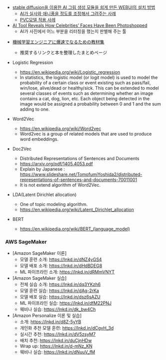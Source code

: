 
- [stable diffusion을 이용한 AI 그림 생성 모듈을 쉽게 만든 WEBUI의 설치 방법](https://arca.live/b/aiart/68917133)
  - [AI가 실사와 애니풍을 정도를 조정해서 그려주는 사례](https://www.clien.net/service/board/park/17932600)
  - [PVC모델 적용 사례](https://prompts.co.kr/bbs/board.php?bo_table=gallery&wr_id=125)
- [AI Tool Reveals How Celebrities’ Faces Have Been Photoshopped](https://petapixel.com/2023/02/28/ai-tool-reveals-how-celebrities-faces-have-been-photoshopped/)
  - AI가 사진에서 어느 부분을 리터칭을 했는지 판별해 주는 툴

* [機械学習エンジニアに爆速でなるための教材集](https://qiita.com/KangsooKim/items/8d987a7089297068477b?utm_source=Qiita%E3%83%8B%E3%83%A5%E3%83%BC%E3%82%B9&utm_campaign=fa0e271d87-Qiita_newsletter_508_03_30_2022&utm_medium=email&utm_term=0_e44feaa081-fa0e271d87-34895689)
  * 推奨するリンクと本を整理したまとめページ

* Logistic Regression
  * https://en.wikipedia.org/wiki/Logistic_regression
  * In statistics, the logistic model (or logit model) is used to model the probability of a certain class or event existing such as pass/fail, win/lose, alive/dead or healthy/sick. This can be extended to model several classes of events such as determining whether an image contains a cat, dog, lion, etc. Each object being detected in the image would be assigned a probability between 0 and 1 and the sum adding to one.

* Word2Vec
  * https://en.wikipedia.org/wiki/Word2vec
  * Word2vec is a group of related models that are used to produce word embeddings. 

* Doc2Vec
  * Distributed Representations of Sentences and Documents
  * https://arxiv.org/pdf/1405.4053.pdf
  * Explain by Japanese : https://www.slideshare.net/TomofumiYoshida2/distributed-representations-of-sentences-and-documents-70011001
  * It is not extend algorithm of Word2Vec. 

* LDA(Latent Dirichlet allocation)
  * One of topic modeling algorithm.
  * https://en.wikipedia.org/wiki/Latent_Dirichlet_allocation

* BERT
  * https://en.wikipedia.org/wiki/BERT_(language_model)

### AWS SageMaker

* [Amazon SageMaker 이론]
  * 모델 훈련 소개: https://lnkd.in/dNZ4yGS4
  * 모델 배포 소개: https://lnkd.in/dHdBDEG8
  * ML 파이프라인 소개: https://lnkd.in/dRMmVNYT
* [Amazon SageMaker 실습]
  * 전체 실습 소개: https://lnkd.in/dq3YKzh6
  * 모델 훈련 실습: https://lnkd.in/dAg-2rKa
  * 모델 배포 실습: https://lnkd.in/dsz6sAZU
  * ML 파이프라인 실습: https://lnkd.in/dfM22PNJ
  * 웨비나 실습: https://lnkd.in/dk_bw4Ch
* [Amazon Personalize 이론 및 실습]
  * 소개: https://lnkd.in/d8Z-5yYB
  * 개인화 추천 모델 훈련: https://lnkd.in/dCgvH_3d
  * 실시간 추천: https://lnkd.in/dV5zsyM7
  * 배치 추천: https://lnkd.in/duCjnHDw
  * Wrap up: https://lnkd.in/d-mNz_KN
  * 웨비나 실습: https://lnkd.in/dNuuV_fM

